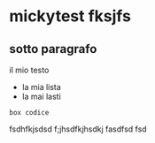 # mickytest fksjfs
## sotto paragrafo
il mio testo

- la mia lista
- la mai lasti

```
box codice
```
 
 fsdhfkjsdsd
 f;jhsdfkjhsdkj
 fasdfsd
 fsd
